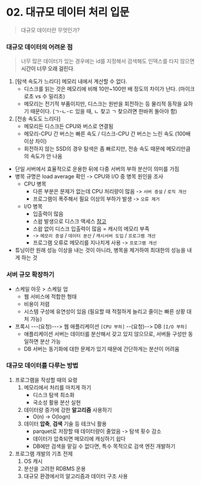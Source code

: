# 02. 대규모 데이터 처리 입문
> 대규모 데이터란 무엇인가?

### 대규모 데이터의 어려운 점
> 너무 많은 데이터가 있는 경우에는 id를 지정해서 검색해도 인덱스를 타지 않으면 **시간이 너무 오래 걸린다**.
1. [탐색 속도가 느리다] 메모리 내에서 계산할 수 없다.
    * 디스크를 읽는 것은 메모리에 비해 10만~100만 배 정도의 차이가 난다. (마이크로초 vs 수 밀리초)
    * 메모리는 전기적 부품이지만, 디스크는 원반을 회전하는 등 물리적 동작을 요하기 때문이다. (ㄱ-ㄴ-ㄷ 있을 때, ㄴ 찾고 ㄱ 찾으려면 한바퀴 돌아야 함)
2. [전송 속도도 느리다]
    * 메모리든 디스크든 CPU와 버스로 연결됨
    * 메모리-CPU 간 버스는 빠른 속도 / 디스크-CPU 간 버스는 느린 속도 (100배 이상 차이)
    * 회전하지 않는 SSD의 경우 탐색은 좀 빠르지만, 전송 속도 때문에 메모리만큼의 속도가 안 나옴
- 단일 서버에서 효율적으로 운용한 뒤에 다중 서버의 부하 분산이 의미를 가짐
- 병목 규명은 load average 확인 -> CPU와 I/O 중 병목 원인을 조사
    * CPU 병목
        + 다른 부분은 문제가 없는데 CPU 처리량이 많음 -> `서버 증설` / `로직 개선`
        + 프로그램이 폭주해서 필요 이상의 부하가 발생  -> `오류 제거`
    * I/O 병목
        + 입출력이 많음
        + 스왑 발생으로 디스크 액세스 [참고](https://github.com/S00ahKim/Skill-Inventory/blob/master/OS/09%20Main%20Memory.md#%EC%8A%A4%EC%99%80%ED%95%91)
        + 스왑 없이 디스크 입출력이 많음 = 캐시의 메모리 부족 
        + -> `메모리 증설` / `데이터 분산` / `캐시서버 도입` / `프로그램 개선`
        + 프로그램 오류로 메모리를 지나치게 사용 -> `프로그램 개선`
- 튜닝이란 원래 성능 이상을 내는 것이 아니라, 병목을 제거하여 최대한의 성능을 내게 하는 것


### 서버 규모 확장하기
- 스케일 아웃 > 스케일 업
    * 웹 서비스에 적합한 형태
    * 비용이 저렴
    * 시스템 구성에 유연성이 있음 (필요할 때 적절하게 늘리고 줄이는 빠른 상황 대처 가능)
- 프록시 ---(요청)---> 웹 애플리케이션 `[CPU 부하]` --(요청)--> DB `[I/O 부하]`
    * 애플리케이션 서버는 데이터를 분산해서 갖고 있지 않으므로, 서버들 구성만 동일하면 분산 가능
    * DB 서버는 동기화에 대한 문제가 있기 때문에 간단하게는 분산이 어려움


### 대규모 데이터를 다루는 방법
1. 프로그램을 작성할 때의 요령
    1. 메모리에서 처리를 마치게 하기
        * 디스크 탐색 최소화
        * 국소성 활용 분산 실현
    2. 데이터량 증가에 강한 **알고리즘** 사용하기
        * O(n) -> O(logn)
    3. 데이터 **압축**, **검색** 기술 등 테크닉 활용
        * parquet로 저장할 때 데이터량이 줄었음 -> 탐색 횟수 감소
        * 데이터가 압축되면 메모리에 캐싱하기 쉽다
        * DB에만 검색을 맡길 수 없다면, 특수 목적으로 검색 엔진 개발하기
2. 프로그램 개발의 기초 전제
    1. OS 캐시
    2. 분산을 고려한 RDBMS 운용
    3. 대규모 환경에서의 알고리즘과 데이터 구조 사용